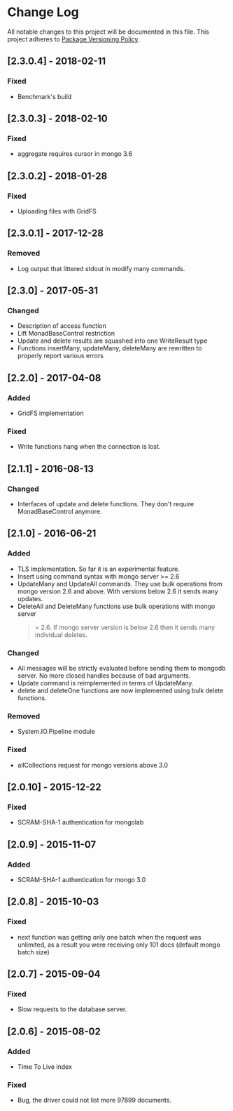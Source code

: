 # Change Log
All notable changes to this project will be documented in this file.
This project adheres to [Package Versioning Policy](https://wiki.haskell.org/Package_versioning_policy).

## [2.3.0.4] - 2018-02-11

### Fixed
- Benchmark's build

## [2.3.0.3] - 2018-02-10

### Fixed
- aggregate requires cursor in mongo 3.6

## [2.3.0.2] - 2018-01-28

### Fixed
- Uploading files with GridFS

## [2.3.0.1] - 2017-12-28

### Removed
- Log output that littered stdout in modify many commands.

## [2.3.0] - 2017-05-31

### Changed
- Description of access function
- Lift MonadBaseControl restriction
- Update and delete results are squashed into one WriteResult type
- Functions insertMany, updateMany, deleteMany are rewritten to properly report
  various errors

## [2.2.0] - 2017-04-08

### Added
- GridFS implementation

### Fixed
- Write functions hang when the connection is lost.

## [2.1.1] - 2016-08-13

### Changed
- Interfaces of update and delete functions. They don't require MonadBaseControl
anymore.

## [2.1.0] - 2016-06-21

### Added
- TLS implementation. So far it is an experimental feature.
- Insert using command syntax with mongo server >= 2.6
- UpdateMany and UpdateAll commands. They use bulk operations from mongo
  version 2.6 and above. With versions below 2.6 it sends many updates.
- DeleteAll and DeleteMany functions use bulk operations with mongo server
  >= 2.6. If mongo server version is below 2.6 then it sends many individual
  deletes.

### Changed
- All messages will be strictly evaluated before sending them to mongodb server.
No more closed handles because of bad arguments.
- Update command is reimplemented in terms of UpdateMany.
- delete and deleteOne functions are now implemented using bulk delete
  functions.

### Removed
- System.IO.Pipeline module

### Fixed
- allCollections request for mongo versions above 3.0

## [2.0.10] - 2015-12-22

### Fixed
- SCRAM-SHA-1 authentication for mongolab

## [2.0.9] - 2015-11-07

### Added
- SCRAM-SHA-1 authentication for mongo 3.0

## [2.0.8] - 2015-10-03

### Fixed
- next function was getting only one batch when the request was unlimited,
  as a result you were receiving only 101 docs (default mongo batch size)

## [2.0.7] - 2015-09-04

### Fixed
- Slow requests to the database server.

## [2.0.6] - 2015-08-02

### Added
- Time To Live index

### Fixed
- Bug, the driver could not list more 97899 documents.
